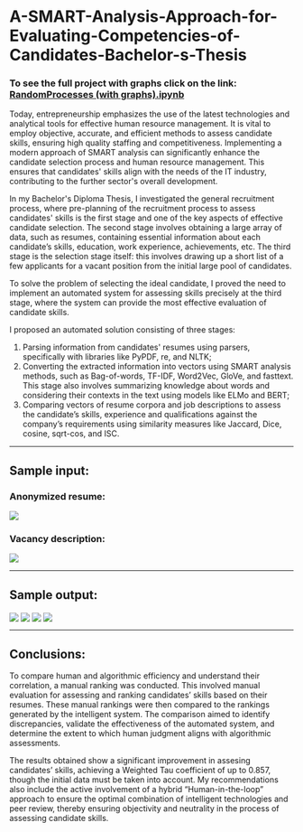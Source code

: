 # A-SMART-Analysis-Approach-for-Evaluating-Competencies-of-Candidates-Bachelor-s-Thesis

### To see the full project with graphs click on the link: <a href = "https://nbviewer.org/github/DmytroZH123/Random-Processes-in-Meteorology/blob/main/RandomProcessWeather%20%281%29.ipynb">RandomProcesses (with graphs).ipynb </a>

Today, entrepreneurship emphasizes the use of the latest technologies and analytical tools for effective human resource management. It is vital to employ objective, accurate, and efficient methods to assess candidate skills, ensuring high quality staffing and competitiveness. Implementing a modern approach of SMART analysis can significantly enhance the candidate selection process and human resource management.
This ensures that candidates' skills align with the needs of the IT industry, contributing to the further sector's overall development. 

In my Bachelor's Diploma Thesis, I investigated the general recruitment process, where pre-planning of the recruitment process to assess candidates' skills is the first stage and one of the key aspects of effective candidate selection. The second stage involves obtaining a large array of data, such as resumes, containing essential information about each candidate’s skills, education, work experience, achievements, etc. The third stage is the selection stage itself: this involves drawing up a short list of a few applicants for a vacant position from the initial large pool of candidates. 

To solve the problem of selecting the ideal candidate, I proved the need to implement an automated system for assessing skills precisely at the third stage, where the system can provide the most effective evaluation of candidate skills. 

I proposed an automated solution consisting of three stages: 
1. Parsing information from candidates' resumes using parsers, specifically with libraries like PyPDF, re, and NLTK;
2. Converting the extracted information into vectors using SMART analysis methods, such as Bag-of-words, TF-IDF, Word2Vec, GloVe, and fasttext. This stage also involves summarizing knowledge about words and considering their contexts in the text using models like ELMo and BERT;
3. Comparing vectors of resume corpora and job descriptions to assess the candidate’s skills, experience and qualifications against the company’s requirements using similarity measures like Jaccard, Dice, cosine, sqrt-cos, and ISC.

--- 

## Sample input:

### Anonymized resume:
<img src="CV.jpeg" align = "center"/>

### Vacancy description: 
<img src="job.jpeg" align = "center"/>

---

## Sample output:
<img src="results1.jpeg" align = "center"/>
<img src="results2.jpeg" align = "center"/>
<img src="results3.jpeg" align = "center"/>
<img src="results4.jpeg" align = "center"/>


---

## Conclusions:
To compare human and algorithmic efficiency and understand their correlation, a manual ranking was conducted. This involved manual evaluation for assessing and ranking candidates’ skills based on their resumes. These manual rankings were then compared to the rankings generated by the intelligent system. The comparison aimed to identify discrepancies, validate the effectiveness of the automated system, and determine the extent to which human judgment aligns with algorithmic
assessments. 

The results obtained show a significant improvement in assesing candidates’ skills, achieving a Weighted Tau coefficient of up to 0.857, though the initial data must be taken into account. My recommendations also include the active involvement of a hybrid “Human-in-the-loop” approach to ensure the optimal combination of intelligent technologies and peer review, thereby ensuring objectivity and neutrality in the process of assessing candidate skills.

